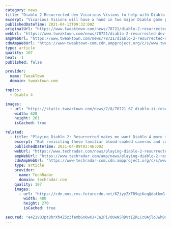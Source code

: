 ```yaml
---
category: news
title: "Diablo 2 Resurrected dev Vicarious Visions to help with Diablo 4"
excerpt: "Vicarious Visions will have a hand in two major Diablo game productions: The hotly-anticipated Diablo 2 Resurrected, and the upcoming mainline sequel Diablo IV. According to a new job posting, the ..."
publishedDateTime: 2021-04-13T09:32:00Z
originalUrl: "https://www.tweaktown.com/news/78721/diablo-2-resurrected-dev-vicarious-visions-to-help-with-4/index.html"
webUrl: "https://www.tweaktown.com/news/78721/diablo-2-resurrected-dev-vicarious-visions-to-help-with-4/index.html"
ampWebUrl: "https://www.tweaktown.com/news/78721/diablo-2-resurrected-dev-vicarious-visions-to-help-with-4/amp.html"
cdnAmpWebUrl: "https://www-tweaktown-com.cdn.ampproject.org/c/s/www.tweaktown.com/news/78721/diablo-2-resurrected-dev-vicarious-visions-to-help-with-4/amp.html"
type: article
quality: 107
heat: -1
published: false

provider:
  name: TweakTown
  domain: tweaktown.com

topics:
  - Diablo 4

images:
  - url: "https://static.tweaktown.com/news/7/8/78721_67_diablo-ii-resurrected-dev-vicarious-visions-to-help-with-4.jpg"
    width: 620
    height: 261
    isCached: true

related:
  - title: "Playing Diablo 2: Resurrected makes me want Diablo 4 more than ever"
    excerpt: "But revisiting these familiar blood-soaked caverns and crumbling ruins made me long for what’s coming next with Diablo 4, more than anything else. The classic action-RPG (ARPG), which first released ..."
    publishedDateTime: 2021-04-09T03:46:00Z
    webUrl: "https://www.techradar.com/news/playing-diablo-2-resurrected-makes-me-want-diablo-4-more-than-ever"
    ampWebUrl: "https://www.techradar.com/amp/news/playing-diablo-2-resurrected-makes-me-want-diablo-4-more-than-ever"
    cdnAmpWebUrl: "https://www-techradar-com.cdn.ampproject.org/c/s/www.techradar.com/amp/news/playing-diablo-2-resurrected-makes-me-want-diablo-4-more-than-ever"
    type: article
    provider:
      name: TechRadar
      domain: techradar.com
    quality: 107
    images:
      - url: "https://cdn.mos.cms.futurecdn.net/6ZiyyZXFR9qiKeqQdatkmG-480-80.jpg"
        width: 480
        height: 270
        isCached: true

secured: "e4Z1VOJpt8hrXh4Z5z3fambGnOwXJ+Ja2Pi/O0wN5RDVtIZRLCcOAjloJwhDrTLs6zygqa2KbZ/UtrP9hDdgIrOlAHgUndoeC2CCvC7aD8O0fRNGNY1Qy1UI8Xlr8q04RptAFm2k7lrkwBIx0qv/Rv4hIPBrvxyv4ob7tk6xWapRTiMm5cUFu28/2LmaDpP5yzDqlf2i8trCIDUKY9OoPCLPPV4zvkwYFpN7QDqE7QJ3G/M6Abd1EwbrAhcZAQLn9z8rHP+yA1w0AMsmyw8dJm8ESPuX0NpmUp+GM1LMCjfm34DT74U5hLMhUEfMOd3Wp+aV0WgzEz1zl1zkeppYHrTNBqxQ5TPzySbsHNMIoR4=;D0i6NK+JxsVN1toy1ifWNg=="
---
```


